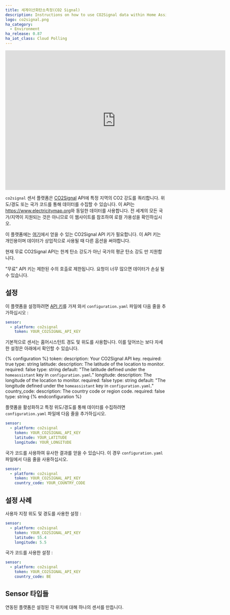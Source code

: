 ```yaml
---
title: 세계이산화탄소측정(CO2 Signal)
description: Instructions on how to use CO2Signal data within Home Assistant
logo: co2signal.png
ha_category:
  - Environment
ha_release: 0.87
ha_iot_class: Cloud Polling
---
```


<iframe width="690" height="437" src="https://www.youtube.com/embed/S5wHTIZ8vEk" frameborder="0" allow="accelerometer; autoplay; encrypted-media; gyroscope; picture-in-picture" allowfullscreen></iframe>

`co2signal` 센서 플랫폼은 [CO2Signal](https://www.co2signal.com/) API에 특정 지역의 CO2 강도를 쿼리합니다. 위도/경도 또는 국가 코드를 통해 데이터를 수집할 수 있습니다. 이 API는 <https://www.electricitymap.org>와 동일한 데이터를 사용합니다. 전 세계의 모든 국가/지역이 지원되는 것은 아니므로 이 웹사이트를 참조하여 로컬 가용성을 확인하십시오.

이 플랫폼에는 [여기](https://www.co2signal.com/)에서 얻을 수 있는 CO2Signal API 키가 필요합니다. 이 API 키는 개인용이며 데이터가 상업적으로 사용될 때 다른 옵션을 써야합니다.

현재 무료 CO2Signal API는 한계 탄소 강도가 아닌 국가의 평균 탄소 강도 만 지원합니다.

<div class='note warning'>
"무료" API 키는 제한된 수의 호출로 제한됩니다. 요청이 너무 많으면 데이터가 손실 될 수 있습니다.
</div>

## 설정

이 플랫폼을 설정하려면 [API 키](https://www.co2signal.com/)를 가져 와서 `configuration.yaml` 파일에 다음 줄을 추가하십시오 :

```yaml
sensor:
  - platform: co2signal
    token: YOUR_CO2SIGNAL_API_KEY
```

기본적으로 센서는 홈어시스턴트 경도 및 위도를 사용합니다. 이를 덮어쓰는 보다 자세한 설정은 아래에서 확인할 수 있습니다.

{% configuration %}
token:
  description: Your CO2Signal API key.
  required: true
  type: string
latitude:
  description: The latitude of the location to monitor.
  required: false
  type: string
  default: "The latitude defined under the `homeassistant` key in `configuration.yaml`."
longitude:
  description: The longitude of the location to monitor.
  required: false
  type: string
  default: "The longitude defined under the `homeassistant` key in `configuration.yaml`."
country_code:
  description: The country code or region code.
  required: false
  type: string
{% endconfiguration %}

플랫폼을 활성화하고 특정 위도/경도를 통해 데이터를 수집하려면 `configuration.yaml` 파일에 다음 줄을 추가하십시오.

```yaml
sensor:
  - platform: co2signal
    token: YOUR_CO2SIGNAL_API_KEY
    latitude: YOUR_LATITUDE
    longitude: YOUR_LONGITUDE
```

국가 코드를 사용하여 유사한 결과를 얻을 수 있습니다. 이 경우 `configuration.yaml` 파일에서 다음 줄을 사용하십시오.

```yaml
sensor:
  - platform: co2signal
    token: YOUR_CO2SIGNAL_API_KEY
    country_code: YOUR_COUNTRY_CODE
```

## 설정 사례

사용자 지정 위도 및 경도를 사용한 설정 :

```yaml
sensor:
  - platform: co2signal
    token: YOUR_CO2SIGNAL_API_KEY
    latitude: 55.4
    longitude: 5.5
```

국가 코드를 사용한 설정 :

```yaml
sensor:
  - platform: co2signal
    token: YOUR_CO2SIGNAL_API_KEY
    country_code: BE
```

## Sensor 타입들

연동된 플랫폼은 설정된 각 위치에 대해 하나의 센서를 만듭니다.